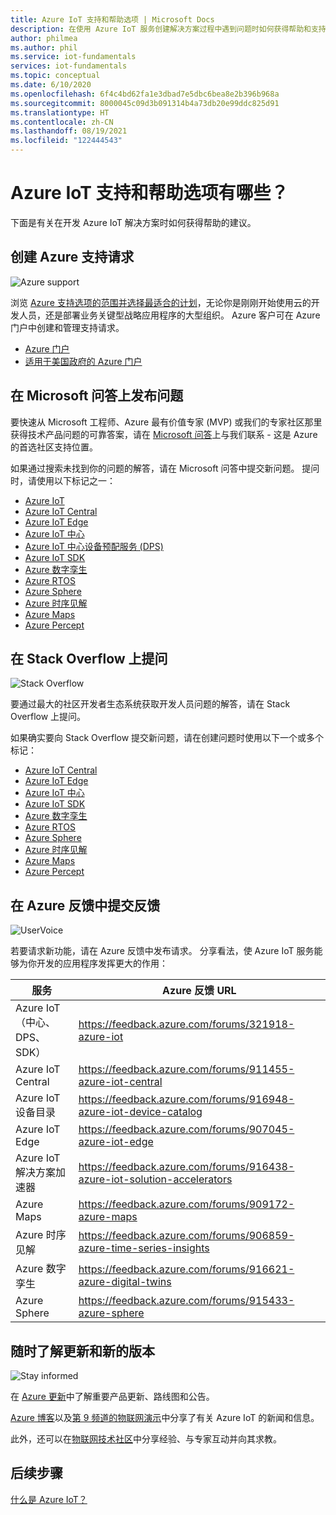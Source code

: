 ```yaml
---
title: Azure IoT 支持和帮助选项 | Microsoft Docs
description: 在使用 Azure IoT 服务创建解决方案过程中遇到问题时如何获得帮助和支持。
author: philmea
ms.author: phil
ms.service: iot-fundamentals
services: iot-fundamentals
ms.topic: conceptual
ms.date: 6/10/2020
ms.openlocfilehash: 6f4c4bd62fa1e3dbad7e5dbc6bea8e2b396b968a
ms.sourcegitcommit: 8000045c09d3b091314b4a73db20e99ddc825d91
ms.translationtype: HT
ms.contentlocale: zh-CN
ms.lasthandoff: 08/19/2021
ms.locfileid: "122444543"
---
```

# <a name="what-are-the-azure-iot-support-and-help-options"></a>Azure IoT 支持和帮助选项有哪些？

下面是有关在开发 Azure IoT 解决方案时如何获得帮助的建议。

## <a name="create-an-azure-support-request"></a>创建 Azure 支持请求

<div class='icon is-large'>
    <img alt='Azure support' src='https://docs.microsoft.com/media/logos/logo_azure.svg'>
</div>

浏览 [Azure 支持选项的范围并选择最适合的计划](https://azure.microsoft.com/support/plans)，无论你是刚刚开始使用云的开发人员，还是部署业务关键型战略应用程序的大型组织。 Azure 客户可在 Azure 门户中创建和管理支持请求。

* [Azure 门户](https://ms.portal.azure.com/#blade/Microsoft_Azure_Support/HelpAndSupportBlade/overview)
* [适用于美国政府的 Azure 门户](https://portal.azure.us)

## <a name="post-a-question-on-microsoft-qa"></a>在 Microsoft 问答上发布问题

要快速从 Microsoft 工程师、Azure 最有价值专家 (MVP) 或我们的专家社区那里获得技术产品问题的可靠答案，请在 [Microsoft 问答](/answers/products/azure)上与我们联系 - 这是 Azure 的首选社区支持位置。 

如果通过搜索未找到你的问题的解答，请在 Microsoft 问答中提交新问题。 提问时，请使用以下标记之一：

- [Azure IoT](/answers/topics/azure-iot.html)
- [Azure IoT Central](/answers/topics/azure-iot-central.html)
- [Azure IoT Edge](/answers/topics/azure-iot-edge.html)
- [Azure IoT 中心](/answers/topics/azure-iot-hub.html)
- [Azure IoT 中心设备预配服务 (DPS)](/answers/topics/azure-iot-dps.html)
- [Azure IoT SDK](/answers/topics/azure-iot-sdk.html)
- [Azure 数字孪生](/answers/topics/azure-digital-twins.html)
- [Azure RTOS](/answers/topics/azure-rtos.html)
- [Azure Sphere](/answers/topics/azure-sphere.html)
- [Azure 时序见解](/answers/topics/azure-time-series-insights.html)
- [Azure Maps](/answers/topics/azure-maps.html)
- [Azure Percept](/answers/topics/azure-percept.html)

## <a name="post-a-question-on-stack-overflow"></a>在 Stack Overflow 上提问

<div class='icon is-large'>
    <img alt='Stack Overflow' src='https://docs.microsoft.com/media/logos/logo_stackoverflow.svg'>
</div>

要通过最大的社区开发者生态系统获取开发人员问题的解答，请在 Stack Overflow 上提问。

如果确实要向 Stack Overflow 提交新问题，请在创建问题时使用以下一个或多个标记：

 - [Azure IoT Central](https://stackoverflow.com/questions/tagged/azure-iot-central)
 - [Azure IoT Edge](https://stackoverflow.com/questions/tagged/azure-iot-edge)
 - [Azure IoT 中心](https://stackoverflow.com/questions/tagged/azure-iot-hub)
 - [Azure IoT SDK](https://stackoverflow.com/questions/tagged/azure-iot-sdk)
 - [Azure 数字孪生](https://stackoverflow.com/questions/tagged/azure-digital-twins)
 - [Azure RTOS](https://stackoverflow.com/questions/tagged/azure-rtos)
 - [Azure Sphere](https://stackoverflow.com/questions/tagged/azure-sphere)
 - [Azure 时序见解](https://stackoverflow.com/questions/tagged/azure-timeseries-insights)
 - [Azure Maps](https://stackoverflow.com/questions/tagged/azure-maps)
 - [Azure Percept](https://stackoverflow.com/questions/tagged/azure-percept)

## <a name="submit-feedback-on-azure-feedback"></a>在 Azure 反馈中提交反馈

<div class='icon is-large'>
    <img alt='UserVoice' src='https://docs.microsoft.com/media/logos/logo-uservoice.svg'>
</div>

若要请求新功能，请在 Azure 反馈中发布请求。 分享看法，使 Azure IoT 服务能够为你开发的应用程序发挥更大的作用：

| 服务                       | Azure 反馈 URL |
|-------------------------------|---------------|
| Azure IoT（中心、DPS、SDK）                    | https://feedback.azure.com/forums/321918-azure-iot |
| Azure IoT Central             | https://feedback.azure.com/forums/911455-azure-iot-central |
| Azure IoT 设备目录      | https://feedback.azure.com/forums/916948-azure-iot-device-catalog |
| Azure IoT Edge                | https://feedback.azure.com/forums/907045-azure-iot-edge |
| Azure IoT 解决方案加速器 | https://feedback.azure.com/forums/916438-azure-iot-solution-accelerators |
| Azure Maps                 | https://feedback.azure.com/forums/909172-azure-maps |
| Azure 时序见解 | https://feedback.azure.com/forums/906859-azure-time-series-insights |
| Azure 数字孪生 | https://feedback.azure.com/forums/916621-azure-digital-twins |
| Azure Sphere | https://feedback.azure.com/forums/915433-azure-sphere |

## <a name="stay-informed-of-updates-and-new-releases"></a>随时了解更新和新的版本

<div class='icon is-large'>
    <img alt='Stay informed' src='https://docs.microsoft.com/media/common/i_blog.svg'>
</div>

在 [Azure 更新](https://azure.microsoft.com/updates/?category=iot)中了解重要产品更新、路线图和公告。

[Azure 博客](https://azure.microsoft.com/blog/topics/internet-of-things/)以及[第 9 频道的物联网演示](https://channel9.msdn.com/Shows/Internet-of-Things-Show)中分享了有关 Azure IoT 的新闻和信息。

此外，还可以在[物联网技术社区](https://techcommunity.microsoft.com/t5/Internet-of-Things-IoT/ct-p/IoT)中分享经验、与专家互动并向其求教。

## <a name="next-steps"></a>后续步骤

[什么是 Azure IoT？](iot-introduction.md)
